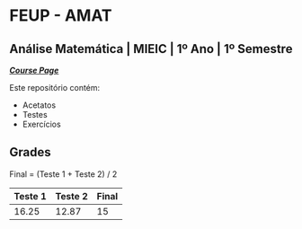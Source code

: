 # FEUP - AMAT

## Análise Matemática | MIEIC | 1º Ano | 1º Semestre


[***Course Page***](https://sigarra.up.pt/feup/pt/ucurr_geral.ficha_uc_view?pv_ocorrencia_id=436424)


Este repositório contém:
- Acetatos
- Testes
- Exercícios

## Grades

Final = (Teste 1 + Teste 2) / 2

| Teste 1 | Teste 2 | Final
|---|---|---
| 16.25 | 12.87 | 15